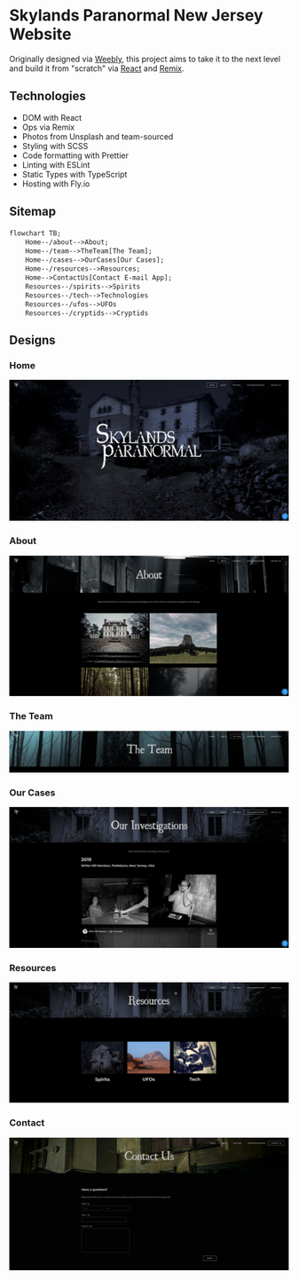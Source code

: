 # Skylands Paranormal New Jersey Website

Originally designed via [Weebly](https://www.weebly.com/), this project aims to take it to the next level and build it from "scratch" via [React](https://reactjs.org/) and [Remix](https://github.com/remix-run/remix).

## Technologies

-   DOM with React
-   Ops via Remix
-   Photos from Unsplash and team-sourced
-   Styling with SCSS
-   Code formatting with Prettier
-   Linting with ESLint
-   Static Types with TypeScript
-   Hosting with Fly.io

## Sitemap

```mermaid
flowchart TB;
	Home--/about-->About;
	Home--/team-->TheTeam[The Team];
	Home--/cases-->OurCases[Our Cases];
	Home--/resources-->Resources;
	Home-->ContactUs[Contact E-mail App];
	Resources--/spirits-->Spirits
	Resources--/tech-->Technologies
	Resources--/ufos-->UFOs
	Resources--/cryptids-->Cryptids
```

## Designs

### Home

![home](./designs/home.png)

### About

![home](./designs/about.png)

### The Team

![home](./designs/team.png)

### Our Cases

![home](./designs/cases.png)

### Resources

![home](./designs/resources.png)

### Contact

![home](./designs/contact.png)
